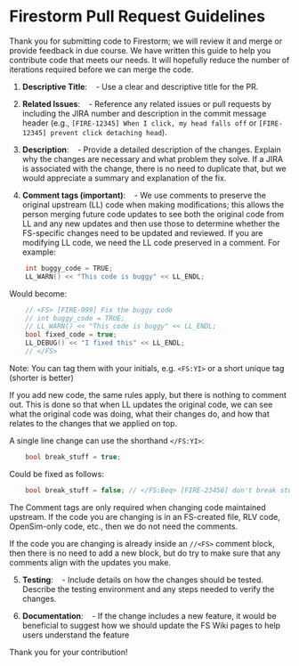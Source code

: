 # Firestorm Pull Request Guidelines

Thank you for submitting code to Firestorm; we will review it and merge or provide feedback in due course.
We have written this guide to help you contribute code that meets our needs. It will hopefully reduce the number of iterations required before we can merge the code.

1. **Descriptive Title**:
   - Use a clear and descriptive title for the PR.

1. **Related Issues**:
   - Reference any related issues or pull requests by including the JIRA number and description in the commit message header (e.g., `[FIRE-12345] When I click, my head falls off` or `[FIRE-12345] prevent click detaching head`).

1. **Description**:
   - Provide a detailed description of the changes. Explain why the changes are necessary and what problem they solve. If a JIRA is associated with the change, there is no need to duplicate that, but we would appreciate a summary and explanation of the fix.

1. **Comment tags (important)**:
   - We use comments to preserve the original upstream (LL) code when making modifications; this allows the person merging future code updates to see both the original code from LL and any new updates and then use those to determine whether the FS-specific changes need to be updated and reviewed.
 If you are modifying LL code, we need the LL code preserved in a comment.
 For example:

 ```c++
    int buggy_code = TRUE; 
    LL_WARN() << "This code is buggy" << LL_ENDL;
 ```

Would become:

 ```c++
    // <FS> [FIRE-999] Fix the buggy code 
    // int buggy_code = TRUE; 
    // LL_WARN() << "This code is buggy" << LL_ENDL;
    bool fixed_code = true;
    LL_DEBUG() << "I fixed this" << LL_ENDL;
    // </FS>
 ```

 Note: You can tag them with your initials, e.g. `<FS:YI>` or a short unique tag (shorter is better)

 If you add new code, the same rules apply, but there is nothing to comment out.
 This is done so that when LL updates the original code, we can see what the original code was doing, what their changes do, and how that relates to the changes that we applied on top.

 A single line change can use the shorthand `</FS:YI>`:

 ```c++
    bool break_stuff = true;
 ```

Could be fixed as follows:

 ```c++
    bool break_stuff = false; // </FS:Beq> [FIRE-23456] don't break stuff.
 ```

 The Comment tags are only required when changing code maintained upstream. If the code you are changing is in an FS-created file, RLV code, OpenSim-only code, etc., then we do not need the comments.

 If the code you are changing is already inside an `//<FS>` comment block, then there is no need to add a new block, but do try to make sure that any comments align with the updates you make.

5. **Testing**:
   - Include details on how the changes should be tested. Describe the testing environment and any steps needed to verify the changes.

1. **Documentation**:
   - If the change includes a new feature, it would be beneficial to suggest how we should update the FS Wiki pages to help users understand the feature

Thank you for your contribution!
